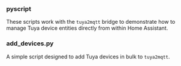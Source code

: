 ### pyscript
These scripts work with the `tuya2mqtt` bridge to demonstrate how to manage Tuya device entities directly from within Home Assistant.

### add_devices.py
A simple script designed to add Tuya devices in bulk to `tuya2mqtt`.
